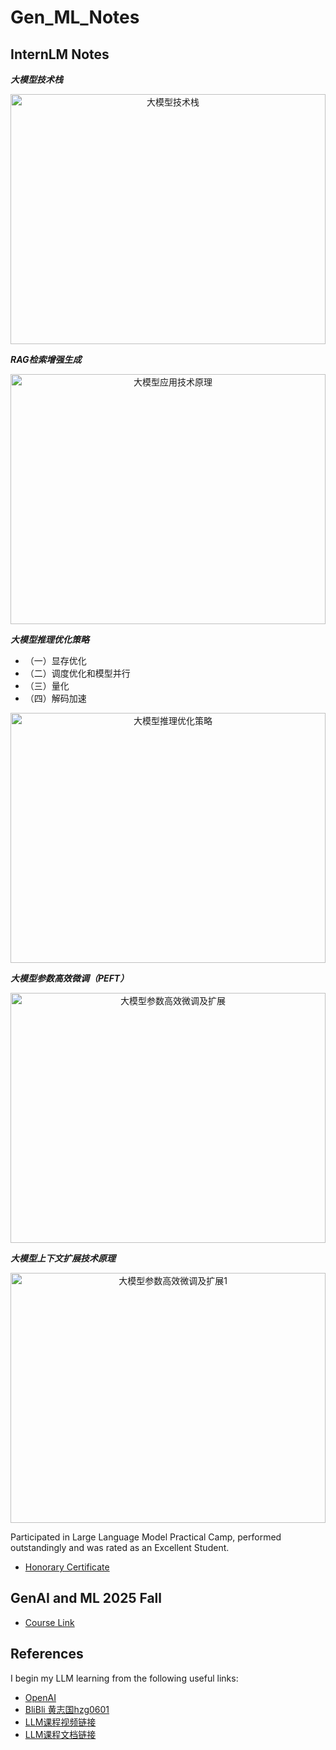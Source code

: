 # Gen_ML_Notes

## InternLM Notes

***大模型技术栈***


<div style="text-align: center; overflow: hidden; max-width: 800px; margin: 0 auto;">
  <img src="images/大模型技术栈.png" alt="大模型技术栈" style="width: 100%; height: auto; object-fit: cover; max-height: 400px;" />
</div>

  

***RAG检索增强生成***


<div style="text-align: center; overflow: hidden; max-width: 800px; margin: 0 auto;">
  <img src="images/大模型应用技术原理.png" alt="大模型应用技术原理" style="width: 100%; height: auto; object-fit: cover; max-height: 400px;" />
</div>


***大模型推理优化策略***


* （一）显存优化
* （二）调度优化和模型并行
* （三）量化
* （四）解码加速

<div style="text-align: center; overflow: hidden; max-width: 800px; margin: 0 auto;">
  <img src="images/大模型推理优化策略.png" alt="大模型推理优化策略" style="width: 100%; height: auto; object-fit: cover; max-height: 400px;" />
</div>

***大模型参数高效微调（PEFT）***

<div style="text-align: center; overflow: hidden; max-width: 800px; margin: 0 auto;">
  <img src="images/大模型参数高效微调及扩展.png" alt="大模型参数高效微调及扩展" style="width: 100%; height: auto; object-fit: cover; max-height: 400px;" />
</div>


***大模型上下文扩展技术原理***

<div style="text-align: center; overflow: hidden; max-width: 800px; margin: 0 auto;">
  <img src="images/大模型参数高效微调及扩展1.png" alt="大模型参数高效微调及扩展1" style="width: 100%; height: auto; object-fit: cover; max-height: 400px;" />
</div>


Participated in Large Language Model Practical Camp, performed outstandingly and was rated as an Excellent Student.

* [Honorary Certificate](pdf/honor.pdf)

## GenAI and ML 2025 Fall


* [Course Link](https://speech.ee.ntu.edu.tw/~hylee/GenAI-ML/2025-fall.php)


## References

I begin my LLM learning from the following useful links:

* [OpenAI](https://www.openai.com)
* [BliBli 黄志国hzg0601](https://space.bilibili.com/286387578)
* [LLM课程视频链接](https://www.bilibili.com/video/BV1sT4y1p71V/)
* [LLM课程文档链接](https://github.com/InternLM/tutorial/tree/main/langchain)

